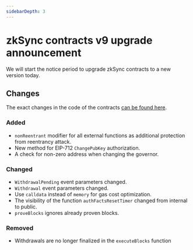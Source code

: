 ```yaml
---
sidebarDepth: 3
---
```


# zkSync contracts v9 upgrade announcement

<!-- markdownlint-disable MD034 -->

We will start the notice period to upgrade zkSync contracts to a new version today.

## Changes

The exact changes in the code of the contracts
[can be found here](https://github.com/matter-labs/zksync/compare/contracts-8...contracts-9?file-filters[]=.sol).

### Added

- `nonReentrant` modifier for all external functions as additional protection from reentrancy attack.
- New method for EIP-712 `ChangePubKey` authorization.
- A check for non-zero address when changing the governor.

### Changed

- `WithdrawalPending` event parameters changed.
- `Withdrawal` event parameters changed.
- Use `calldata` instead of `memory` for gas cost optimization.
- The visibility of the function `authFactsResetTimer` changed from internal to public.
- `proveBlocks` ignores already proven blocks.

### Removed

- Withdrawals are no longer finalized in the `executeBlocks` function
